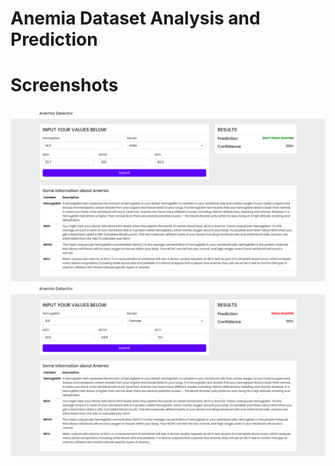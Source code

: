 # Anemia Dataset Analysis and Prediction 

# Screenshots
![Demo Screenshot](screenshots/screenshot_1.png)
![Demo Screenshot](screenshots/screenshot_2.png)
